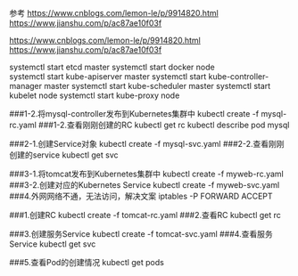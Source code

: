 
参考
https://www.cnblogs.com/lemon-le/p/9914820.html
https://www.jianshu.com/p/ac87ae10f03f

https://www.cnblogs.com/lemon-le/p/9914820.html
https://www.jianshu.com/p/ac87ae10f03f


systemctl start etcd                          master
systemctl start docker                        node  
systemctl start kube-apiserver                master
systemctl start kube-controller-manager       master
systemctl start kube-scheduler                master
systemctl start kubelet                       node
systemctl start kube-proxy                    node



###1-2.将mysql-controller发布到Kubernetes集群中
kubectl create -f mysql-rc.yaml
###1-2.查看刚刚创建的RC
kubectl get rc
kubectl describe pod mysql

###2-1.创建Service对象
kubectl create -f mysql-svc.yaml
###2-2.查看刚刚创建的service
kubectl get svc

###3-1.将tomcat发布到Kubernetes集群中 
kubectl create -f myweb-rc.yaml
###3-2.创建对应的Kubernetes Service 
kubectl create -f myweb-svc.yaml 
###4.外网网络不通，无法访问，解决文案
iptables -P FORWARD ACCEPT


###1.创建RC
kubectl create -f tomcat-rc.yaml
###2.查看RC
kubectl get rc

###3.创建服务Service
kubectl create -f tomcat-svc.yaml
###4.查看服务Service
kubectl get svc

###5.查看Pod的创建情况
kubectl get pods
